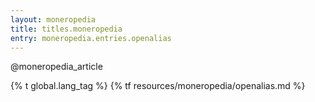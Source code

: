 ```yaml
---
layout: moneropedia
title: titles.moneropedia
entry: moneropedia.entries.openalias
---
```


@moneropedia_article

{% t global.lang_tag %}
{% tf resources/moneropedia/openalias.md %}
